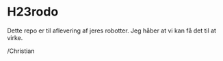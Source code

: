 # H23rodo
Dette repo er til aflevering af jeres robotter.
Jeg håber at vi kan få det til at virke.

/Christian
